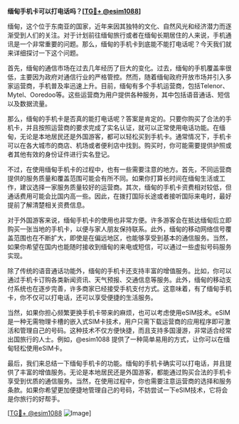 **缅甸手机卡可以打电话吗？[[TG💪+ @esim1088](https://t.me/s/esim1088)]**

缅甸，这个位于东南亚的国家，近年来因其独特的文化、自然风光和经济潜力而逐渐受到人们的关注。对于计划前往缅甸旅行或者在缅甸长期居住的人来说，手机通讯是一个非常重要的问题。那么，缅甸的手机卡到底能不能打电话呢？今天我们就来详细探讨一下这个问题。

首先，缅甸的通信市场在过去几年经历了巨大的变化。过去，缅甸的手机覆盖率很低，主要因为政府对通信行业的严格管控。然而，随着缅甸政府开放市场并引入多家运营商，手机普及率迅速上升。目前，缅甸有多个手机运营商，包括Telenor、Mytel、Ooredoo等。这些运营商为用户提供各种服务，其中包括语音通话、短信以及数据流量。

那么，缅甸的手机卡是否真的能打电话呢？答案是肯定的。只要你购买了合法的手机卡，并且按照运营商的要求完成了实名认证，就可以正常使用电话功能。在缅甸，无论是本地居民还是外国游客，都可以轻松买到手机卡。通常情况下，手机卡可以在各大城市的商店、机场或者便利店中找到。购买时，你可能需要提供护照或者其他有效的身份证件进行实名登记。

不过，在使用缅甸手机卡的过程中，也有一些需要注意的地方。首先，不同运营商提供的服务质量和覆盖范围可能会有所不同。如果你打算长时间在缅甸生活或工作，建议选择一家服务质量较好的运营商。其次，缅甸的手机卡资费相对较低，但通话费用可能会比国内高一些。因此，在拨打国际长途或者接听国际来电时，最好提前了解清楚相关资费信息。

对于外国游客来说，缅甸手机卡的使用也非常方便。许多游客会在抵达缅甸后立即购买一张当地的手机卡，以便与家人朋友保持联系。此外，缅甸的移动网络信号覆盖范围也在不断扩大，即使是在偏远地区，也能够享受到基本的通信服务。当然，如果你希望在国内也能随时接收到缅甸的来电或短信，可以通过一些虚拟号码服务实现。

除了传统的语音通话功能外，缅甸的手机卡还支持丰富的增值服务。比如，你可以通过手机卡订购各类新闻资讯、天气预报、交通信息等服务。此外，缅甸的移动支付系统也在逐步完善，许多商家已经接受手机支付方式。这意味着，有了缅甸手机卡，你不仅可以打电话，还可以享受便捷的生活服务。

当然，如果你担心频繁更换手机卡带来的麻烦，也可以考虑使用eSIM技术。eSIM是一种无需物理卡槽的嵌入式SIM卡技术，用户只需下载运营商的应用程序即可激活和管理自己的号码。这种技术不仅方便快捷，而且支持多国漫游，非常适合经常出国旅行的人士。例如，@esim1088 提供了一种简单易用的方式，让你可以在缅甸轻松使用eSIM卡。

最后，我们来总结一下缅甸手机卡的功能。缅甸的手机卡确实可以打电话，并且提供了丰富的增值服务。无论是本地居民还是外国游客，都能通过购买合法的手机卡享受到优质的通信服务。当然，在使用过程中，你也需要注意运营商的选择和服务条款。如果你希望更加便捷地管理自己的号码，不妨尝试一下eSIM技术，它将会是你旅行的好帮手。

[[TG💪+ @esim1088](https://t.me/s/esim1088) ![Image](https://i.postimg.cc/4NQfJmqS/Snipaste-2025-05-13-00-14-12.png)]